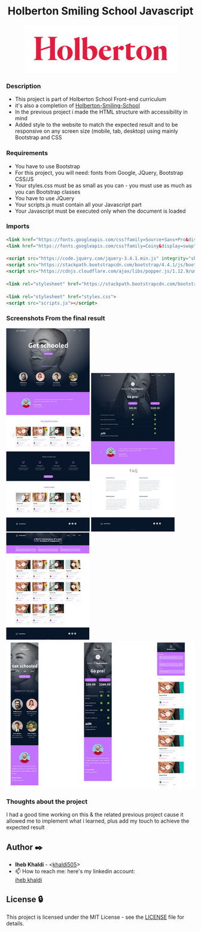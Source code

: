 <h1 align="center">Holberton Smiling School Javascript</h1>

<p align="center">
  <img src='./images/readme_Media/Holbertonschool.png'></img>
</p>

### Description
- This project is part of Holberton School Front-end curriculum
- it's also a completion of [Holberton-Smiling-School](https://github.com/khaldi505/holberton-smiling-school)
- In the previous project i made the HTML structure with accessibility in mind
- Added style to the website to match the expected result and to be responsive on any screen size (mobile, tab, desktop) using mainly Bootstrap and CSS

### Requirements
- You have to use Bootstrap
- For this project, you will need: fonts from Google, JQuery, Bootstrap CSS/JS
- Your styles.css must be as small as you can - you must use as much as you can Bootstrap classes
- You have to use JQuery
- Your scripts.js must contain all your Javascript part
- Your Javascript must be executed only when the document is loaded

### Imports
```html
<link href="https://fonts.googleapis.com/css?family=Source+Sans+Pro&display=swap" rel="stylesheet">
<link href="https://fonts.googleapis.com/css?family=Coiny&display=swap" rel="stylesheet">

<script src="https://code.jquery.com/jquery-3.4.1.min.js" integrity="sha256-CSXorXvZcTkaix6Yvo6HppcZGetbYMGWSFlBw8HfCJo=" crossorigin="anonymous"></script>
<script src="https://stackpath.bootstrapcdn.com/bootstrap/4.4.1/js/bootstrap.min.js" integrity="sha384-wfSDF2E50Y2D1uUdj0O3uMBJnjuUD4Ih7YwaYd1iqfktj0Uod8GCExl3Og8ifwB6" crossorigin="anonymous"></script>
<script src="https://cdnjs.cloudflare.com/ajax/libs/popper.js/1.12.9/umd/popper.min.js" integrity="sha384-ApNbgh9B+Y1QKtv3Rn7W3mgPxhU9K/ScQsAP7hUibX39j7fakFPskvXusvfa0b4Q" crossorigin="anonymous"></script>

<link rel="stylesheet" href="https://stackpath.bootstrapcdn.com/bootstrap/4.4.1/css/bootstrap.min.css" integrity="sha384-Vkoo8x4CGsO3+Hhxv8T/Q5PaXtkKtu6ug5TOeNV6gBiFeWPGFN9MuhOf23Q9Ifjh" crossorigin="anonymous">

<link rel="stylesheet" href="styles.css">
<script src="scripts.js"></script>

```

### Screenshots From the final result

![](./images/readme_Media/sample_1.png)
![](./images/readme_Media/sample_2.png)
![](./images/readme_Media/sample_3.png)
![](./images/readme_Media/sample_final.png)

### Thoughts about the project

I had a good time working on this & the related previous project
cause it allowed me to implement what i learned, plus add my touch
to achieve the expected result

## Author :black_nib:

- **Iheb Khaldi** - <[khaldi505](https://github.com/khaldi505)>
- 📫 How to reach me: here's my linkedin account: <div class="LI-profile-badge"  data-version="v1" data-size="medium" data-locale="en_US" data-type="vertical" data-theme="dark" data-vanity="iheb-khaldi-a199b4193"><a class="LI-simple-link" href='https://tn.linkedin.com/in/iheb-khaldi-a199b4193?trk=profile-badge'>iheb khaldi</a></div>

## License :lock:

This project is licensed under the MIT License - see the [LICENSE](./LICENSE) file for details.